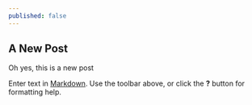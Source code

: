 ```yaml
---
published: false
---
```

## A New Post

Oh yes, this is a new post

Enter text in [Markdown](http://daringfireball.net/projects/markdown/). Use the toolbar above, or click the **?** button for formatting help.
